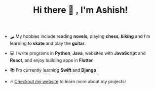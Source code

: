 <h1><p align="center"> Hi there 👋 , I'm Ashish! </p></h1>
&nbsp

- 🛹 My hobbies include reading **novels**, playing **chess**, **biking** and I'm learning to **skate** and play the **guitar**.  

- 💻 I write programs in **Python**, **Java**, websites with **JavaScript** and **React**, and enjoy building apps in **Flutter**

- 📚 I'm currently learning **Swift** and **Django**

- 🔥 [Checkout my website](http://www.ashishselvaraj.com/) to learn more about my projects!
